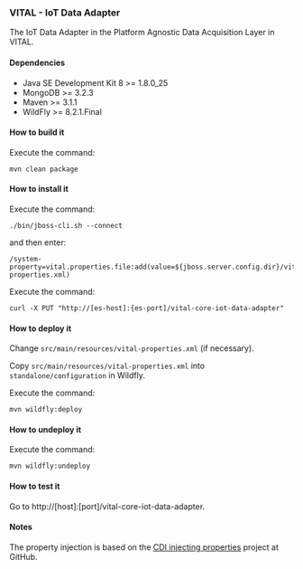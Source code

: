 ### VITAL - IoT Data Adapter

The IoT Data Adapter in the Platform Agnostic Data Acquisition Layer in VITAL.

#### Dependencies
* Java SE Development Kit 8 >= 1.8.0_25
* MongoDB >= 3.2.3
* Maven >= 3.1.1
* WildFly >= 8.2.1.Final

#### How to build it

Execute the command:

	mvn clean package
	
#### How to install it

Execute the command:

	./bin/jboss-cli.sh --connect

and then enter:

	/system-property=vital.properties.file:add(value=${jboss.server.config.dir}/vital-properties.xml)

Execute the command:

	curl -X PUT "http://[es-host]:{es-port]/vital-core-iot-data-adapter"
		
#### How to deploy it

Change `src/main/resources/vital-properties.xml` (if necessary).

Copy `src/main/resources/vital-properties.xml` into `standalone/configuration` in Wildfly.

Execute the command:

	mvn wildfly:deploy
	
#### How to undeploy it

Execute the command:

	mvn wildfly:undeploy

#### How to test it

Go to http://[host]:[port]/vital-core-iot-data-adapter.

#### Notes

The property injection is based on the [CDI injecting properties](https://github.com/ChrisRitchie/CDI-injecting-properties) project at GitHub.
